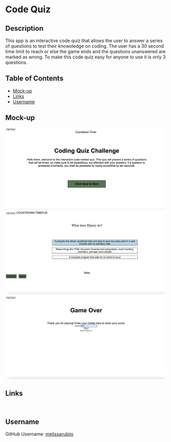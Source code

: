 # Code Quiz

## Description
This app is an interactive code quiz that allows the user to answer a series of questions to test their knowoledge on coding. The user has a 30 second time limit to reach or else the game ends and the questions unanswered are marked as wrong. To make this code quiz easy for anyone to use it is only 3 questions. 
## Table of Contents
- [Mock-up](#Mock-up)
- [Links](#Links)
- [Username](#Username)
## Mock-up
![alt infinite-disc website](/images/mainscreen-ss.png)
![alt infinite-disc website](/images/questions-ss.png)
![alt infinite-disc website](/images/gameover-ss.png)
## Links
![]()
## Username
GitHub Username: [melissarubiio](https://github.com/melissarubiio)